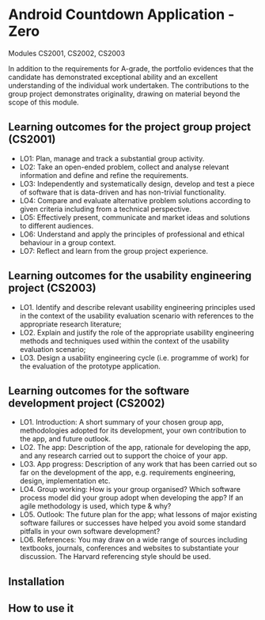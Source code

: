 # Android Countdown Application - Zero

Modules CS2001, CS2002, CS2003




In addition to the requirements for A-grade, the portfolio evidences that the candidate has demonstrated exceptional ability and an excellent understanding of the individual work undertaken. The contributions to the group project demonstrates originality, drawing on material beyond the scope of this module.



## Learning outcomes for the project group project (CS2001)

* LO1: Plan, manage and track a substantial group activity.
* LO2: Take an open-ended problem, collect and analyse relevant information and define and refine the requirements.
* LO3: Independently and systematically design, develop and test a piece of software that is data-driven and has non-trivial functionality.
* LO4: Compare and evaluate alternative problem solutions according to given criteria including from a technical perspective.
* LO5: Effectively present, communicate and market ideas and solutions to different audiences.
* LO6: Understand and apply the principles of professional and ethical behaviour in a group context.
* LO7: Reflect and learn from the group project experience.

## Learning outcomes for the usability engineering project (CS2003)

* LO1. Identify and describe relevant usability engineering principles used in the context of the usability evaluation scenario with references to the appropriate research literature;
* LO2. Explain and justify the role of the appropriate usability engineering methods and techniques used within the context of the usability evaluation scenario; 
* LO3. Design a usability engineering cycle (i.e. programme of work) for the evaluation of the prototype application.

## Learning outcomes for the software development project (CS2002)

* LO1. Introduction: A short summary of your chosen group app, methodologies adopted for its development, your own contribution to the app, and future outlook.
* LO2. The app: Description of the app, rationale for developing the app, and any research carried out to support the choice of your app.
* LO3. App progress: Description of any work that has been carried out so far on the development of the app, e.g. requirements engineering, design, implementation etc.
* LO4. Group working: How is your group organised? Which software process model did your group adopt when developing the app? If an agile methodology is used, which type & why?
* LO5. Outlook: The future plan for the app; what lessons of major existing software failures or successes have helped you avoid some standard pitfalls in your own software development?
* LO6. References: You may draw on a wide range of sources including textbooks, journals, conferences and websites to substantiate your discussion. The Harvard referencing style should be used.

## Installation


## How to use it 
